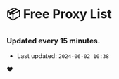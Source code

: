 # :package: Free Proxy List
### Updated every 15 minutes.

- Last updated: `2024-06-02 10:38`

:heart:
